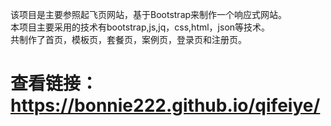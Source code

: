 该项目是主要参照起飞页网站，基于Bootstrap来制作一个响应式网站。<br/>
本项目主要采用的技术有bootstrap,js,jq，css,html，json等技术。<br/>
共制作了首页，模板页，套餐页，案例页，登录页和注册页。
# 查看链接：https://bonnie222.github.io/qifeiye/
